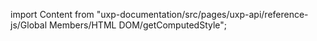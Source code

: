 import Content from "uxp-documentation/src/pages/uxp-api/reference-js/Global Members/HTML DOM/getComputedStyle";

<Content query="product=photoshop"/>

